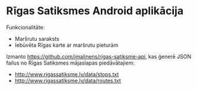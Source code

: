 Rīgas Satiksmes Android aplikācija
==============
Funkcionalitāte:
* Maršrutu saraksts
* Iebūvēta Rīgas karte ar maršrutu pieturām

Izmanto https://github.com/jmalinens/rigas-satiksme-api, kas ģenerē JSON failus no Rīgas Satiksmes mājaslapas piedāvātajiem:
* http://www.rigassatiksme.lv/data/stops.txt
* http://www.rigassatiksme.lv/data/routes.txt
